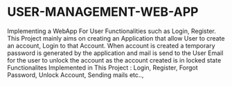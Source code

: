 # USER-MANAGEMENT-WEB-APP
Implementing a WebApp For User Functionalities such as Login, Register. This Project mainly aims on creating an Application that allow User to create an account, Login to that Account. When account is created a temporary password is generated by the application and mail is send to the User Email for the user to unlock the account as the account created is in locked state Functionalites Implemented in This Project : Login, Register, Forgot Password, Unlock Account, Sending mails etc..,
